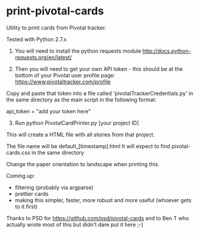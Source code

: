 print-pivotal-cards
===================

Utility to print cards from Pivotal tracker. 

Tested with Python 2.7.x


1. You will need to install the python requests module
http://docs.python-requests.org/en/latest/


2. Then you will need to get your own API token - this should be at the bottom of your Pivotal user profile page:
https://www.pivotaltracker.com/profile

Copy and paste that token into a file called 'pivotalTrackerCredentials.py' in the same directory as the main script
in the following format:

api_token = "add your token here"

3. Run python PivotalCardPrinter.py [your project ID]

This will create a HTML file with all stories from that project. 

The file name will be default_[timestamp].html
It will expect to find pivotal-cards.css in the same directory

Change the paper orientation to landscape when printing this.


Coming up:
- filtering (probably via argparse)
- prettier cards
- making this simpler, faster, more robust and more useful (whoever gets to it first) 


Thanks to PSD for https://github.com/psd/pivotal-cards
and to Ben T who actually wrote most of this but didn't dare put it here ;-)

